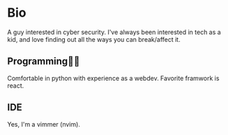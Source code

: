 # Bio 
A guy interested in cyber security. I've always been interested in tech as a kid, and love finding out all the ways you can break/affect it. 
## Programming🧑‍💻
Comfortable in python with experience as a webdev.
Favorite framwork is react.
## IDE 
Yes, I'm a vimmer (nvim).
